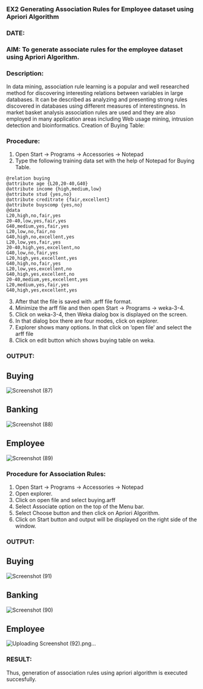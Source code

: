 ### EX2 Generating Association Rules for Employee dataset using Apriori Algorithm
### DATE: 
### AIM: To generate associate rules for the employee dataset using Apriori Algorithm.
### Description:
In data mining, association rule learning is a popular and well researched method for discovering interesting
relations between variables in large databases. It can be described as analyzing and presenting strong rules discovered
in databases using different measures of interestingness. In market basket analysis association rules are used and they
are also employed in many application areas including Web usage mining, intrusion detection and bioinformatics.
Creation of Buying Table:
### Procedure:
1) Open Start -> Programs -> Accessories -> Notepad
2) Type the following training data set with the help of Notepad for Buying Table.

```
@relation buying
@attribute age {L20,20-40,G40}
@attribute income {high,medium,low}
@attribute stud {yes,no}
@attribute creditrate {fair,excellent}
@attribute buyscomp {yes,no}
@data
L20,high,no,fair,yes
20-40,low,yes,fair,yes
G40,medium,yes,fair,yes
L20,low,no,fair,no
G40,high,no,excellent,yes
L20,low,yes,fair,yes
20-40,high,yes,excellent,no
G40,low,no,fair,yes
L20,high,yes,excellent,yes
G40,high,no,fair,yes
L20,low,yes,excellent,no
G40,high,yes,excellent,no
20-40,medium,yes,excellent,yes
L20,medium,yes,fair,yes
G40,high,yes,excellent,yes
```
3) After that the file is saved with .arff file format.
4) Minimize the arff file and then open Start -> Programs -> weka-3-4.
5) Click on weka-3-4, then Weka dialog box is displayed on the screen.
6) In that dialog box there are four modes, click on explorer.
7) Explorer shows many options. In that click on ‘open file’ and select the arff file
8) Click on edit button which shows buying table on weka.
### OUTPUT:
## Buying 
![Screenshot (87)](https://github.com/Ritika-2706/WDM_EXP2/assets/93427238/300e8fa1-26d6-4368-af5b-5167650f4036)

## Banking
![Screenshot (88)](https://github.com/Ritika-2706/WDM_EXP2/assets/93427238/b3550501-c5bf-42ec-993f-12efd712f1d2)

## Employee
![Screenshot (89)](https://github.com/Ritika-2706/WDM_EXP2/assets/93427238/c71981ec-bafb-4a0d-8b3e-fec757512b76)





### Procedure for Association Rules:
1) Open Start -> Programs -> Accessories -> Notepad
2) Open explorer.
3) Click on open file and select buying.arff
4) Select Associate option on the top of the Menu bar.
5) Select Choose button and then click on Apriori Algorithm.
6) Click on Start button and output will be displayed on the right side of the window.

### OUTPUT:
## Buying 
![Screenshot (91)](https://github.com/Ritika-2706/WDM_EXP2/assets/93427238/72695275-86b1-4aea-9240-9cb47e809c00)


## Banking
![Screenshot (90)](https://github.com/Ritika-2706/WDM_EXP2/assets/93427238/0c5b6971-4a7c-4f01-b65b-2b522fb5110e)


## Employee
![Uploading Screenshot (92).png…]()


### RESULT: 
Thus, generation of association rules using apriori algorithm is executed succesfully.
